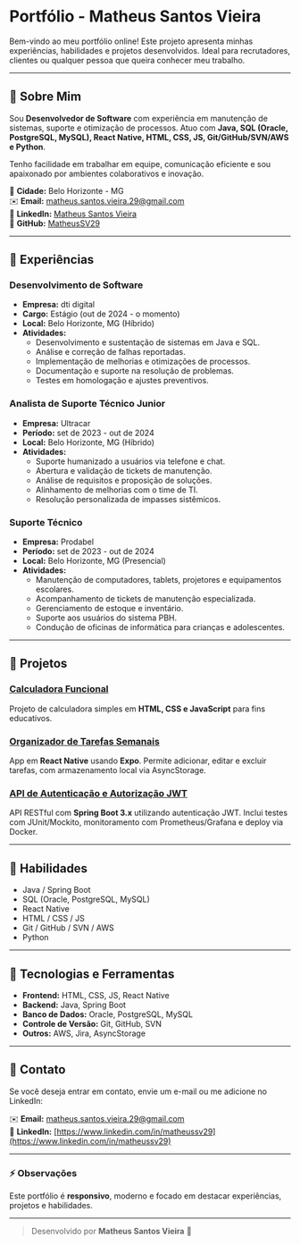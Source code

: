 # Portfólio - Matheus Santos Vieira

Bem-vindo ao meu portfólio online! Este projeto apresenta minhas experiências, habilidades e projetos desenvolvidos. Ideal para recrutadores, clientes ou qualquer pessoa que queira conhecer meu trabalho.

---

## 🔹 Sobre Mim

Sou **Desenvolvedor de Software** com experiência em manutenção de sistemas, suporte e otimização de processos. Atuo com **Java, SQL (Oracle, PostgreSQL, MySQL), React Native, HTML, CSS, JS, Git/GitHub/SVN/AWS e Python**.  

Tenho facilidade em trabalhar em equipe, comunicação eficiente e sou apaixonado por ambientes colaborativos e inovação.  

📍 **Cidade:** Belo Horizonte - MG  
✉️ **Email:** [matheus.santos.vieira.29@gmail.com](mailto:matheus.santos.vieira.29@gmail.com)  
🔗 **LinkedIn:** [Matheus Santos Vieira](https://www.linkedin.com/in/matheussv29)  
🔗 **GitHub:** [MatheusSV29](https://github.com/matheussv29)

---

## 🔹 Experiências

### Desenvolvimento de Software
- **Empresa:** dti digital  
- **Cargo:** Estágio (out de 2024 - o momento)  
- **Local:** Belo Horizonte, MG (Híbrido)  
- **Atividades:**
  - Desenvolvimento e sustentação de sistemas em Java e SQL.
  - Análise e correção de falhas reportadas.
  - Implementação de melhorias e otimizações de processos.
  - Documentação e suporte na resolução de problemas.
  - Testes em homologação e ajustes preventivos.

### Analista de Suporte Técnico Junior
- **Empresa:** Ultracar  
- **Período:** set de 2023 - out de 2024  
- **Local:** Belo Horizonte, MG (Híbrido)  
- **Atividades:**
  - Suporte humanizado a usuários via telefone e chat.
  - Abertura e validação de tickets de manutenção.
  - Análise de requisitos e proposição de soluções.
  - Alinhamento de melhorias com o time de TI.
  - Resolução personalizada de impasses sistêmicos.

### Suporte Técnico
- **Empresa:** Prodabel  
- **Período:** set de 2023 - out de 2024  
- **Local:** Belo Horizonte, MG (Presencial)  
- **Atividades:**
  - Manutenção de computadores, tablets, projetores e equipamentos escolares.
  - Acompanhamento de tickets de manutenção especializada.
  - Gerenciamento de estoque e inventário.
  - Suporte aos usuários do sistema PBH.
  - Condução de oficinas de informática para crianças e adolescentes.

---

## 🔹 Projetos

### [Calculadora Funcional](https://github.com/Matheussv29/Calculadora-)
Projeto de calculadora simples em **HTML, CSS e JavaScript** para fins educativos.

### [Organizador de Tarefas Semanais](https://github.com/Matheussv29/Tarefas-Da-Semana)
App em **React Native** usando **Expo**. Permite adicionar, editar e excluir tarefas, com armazenamento local via AsyncStorage.

### [API de Autenticação e Autorização JWT](https://github.com/Matheussv29/Prova03)
API RESTful com **Spring Boot 3.x** utilizando autenticação JWT. Inclui testes com JUnit/Mockito, monitoramento com Prometheus/Grafana e deploy via Docker.

---

## 🔹 Habilidades

- Java / Spring Boot  
- SQL (Oracle, PostgreSQL, MySQL)  
- React Native  
- HTML / CSS / JS  
- Git / GitHub / SVN / AWS  
- Python  

---

## 🔹 Tecnologias e Ferramentas

- **Frontend:** HTML, CSS, JS, React Native  
- **Backend:** Java, Spring Boot  
- **Banco de Dados:** Oracle, PostgreSQL, MySQL  
- **Controle de Versão:** Git, GitHub, SVN  
- **Outros:** AWS, Jira, AsyncStorage  

---

## 🔹 Contato

Se você deseja entrar em contato, envie um e-mail ou me adicione no LinkedIn:

✉️ **Email:** [matheus.santos.vieira.29@gmail.com](mailto:matheus.santos.vieira.29@gmail.com)  
🔗 **LinkedIn:** [https://www.linkedin.com/in/matheussv29](https://www.linkedin.com/in/matheussv29)

---

### ⚡ Observações

Este portfólio é **responsivo**, moderno e focado em destacar experiências, projetos e habilidades.  

---

> Desenvolvido por **Matheus Santos Vieira** 🚀
